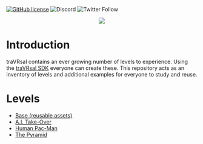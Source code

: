 [![GitHub license](https://img.shields.io/badge/license-MIT-blue.svg)](https://raw.githubusercontent.com/WetzoldStudios/traVRsal-sdk/master/LICENSE.md)
![Discord](https://img.shields.io/discord/653315487437946880)
![Twitter Follow](https://img.shields.io/twitter/follow/OutOrDead?style=flat-square)

<p align="center">
  <img src="https://github.com/WetzoldStudios/traVRsal-sdk/raw/master/Editor/Images/travrsal-300.png">
</p>

# Introduction

traVRsal contains an ever growing number of levels to experience. Using the [traVRsal SDK](https://github.com/WetzoldStudios/traVRsal-sdk) everyone can create these. This repository acts as an inventory of levels and additional examples for everyone to study and reuse.

# Levels

* [Base (reusable assets)](https://wetzoldstudios.github.io/traVRsal-levels/Base)
* [A.I. Take-Over](https://wetzoldstudios.github.io/traVRsal-levels/TrainingGround)
* [Human Pac-Man](https://wetzoldstudios.github.io/traVRsal-levels/PacMan)
* [The Pyramid](https://wetzoldstudios.github.io/traVRsal-levels/Pyramid)

